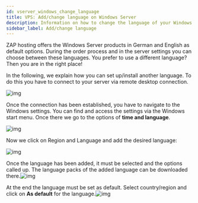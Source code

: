 ```yaml
---
id: vserver_windows_change_language
title: VPS: Add/change language on Windows Server
description: Information on how to change the language of your Windows VPS from ZAP-Hosting and how to add languages - ZAP-Hosting.com documentation
sidebar_label: Add/change language
---
```


ZAP hosting offers the Windows Server products in German and English as default options. During the order process and in the server settings you can choose between these languages. You prefer to use a different language? Then you are in the right place!

In the following, we explain how you can set up/install another language. To do this you have to connect to your server via remote desktop connection.

![img](https://screensaver01.zap-hosting.com/index.php/s/DBSjxEKKwx3iJRX/preview)



Once the connection has been established, you have to navigate to the Windows settings. You can find and access the settings via the Windows start menu. Once there we go to the options of **time and language**.

![img](https://screensaver01.zap-hosting.com/index.php/s/BpesxbgsHP7DDfF/preview)

Now we click on Region and Language and add the desired language:

![img](https://screensaver01.zap-hosting.com/index.php/s/dKoJXGg9aPTpzWg/preview)

Once the language has been added, it must be selected and the options called up. The language packs of the added language can be downloaded there.![img](https://screensaver01.zap-hosting.com/index.php/s/RHkmkDoWiF7Ko3W/preview)

At the end the language must be set as default. Select country/region and click on **As default** for the language.![img](https://screensaver01.zap-hosting.com/index.php/s/YFZHFy88bqbxcdq/preview)
